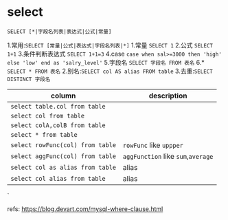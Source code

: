 
# select


`SELECT [*|字段名列表|表达式|公式|常量]`


  1.常用:`SELECT [常量|公式|表达式|字段名列表|*]`
    1.常量 `SELECT 1`
    2.公式 `SELECT 1+1`
    3.条件判断表达式 `SELECT 1+1=3`
    4.case `case when sal>=3000 then 'high' else 'low' end as 'salry_level'`
    5.字段名 `SELECT 字段名 FROM 表名`
    6.* `SELECT * FROM 表名`
  2.别名:`SELECT col AS alias FROM table`
  3.去重:`SELECT DISTINCT 字段名`


column|description
--|--
`select table.col from table`|
`select col from table`|
`select colA,colB from table`|
`select * from table`|
`select rowFunc(col) from table`|`rowFunc` like `uppper`
`select aggFunc(col) from table`|`aggFunction` like `sum`,`average`
`select col as alias from table`|alias
`select col alias from table`|alias
`







refs:
https://blog.devart.com/mysql-where-clause.html